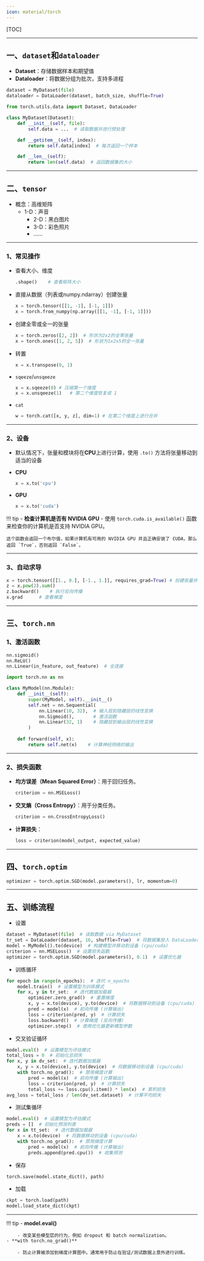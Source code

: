 ```yaml
---
icon: material/torch
---
```



[TOC]

---

## 一、`dataset`和`dataloader`

- **Dataset**：存储数据样本和期望值
- **Dataloader**：将数据分组为批次，支持多进程

```python
dataset = MyDataset(file)
dataloader = DataLoader(dataset, batch_size, shuffle=True)
```

```python
from torch.utils.data import Dataset, DataLoader

class MyDataset(Dataset):
    def __init__(self, file):
        self.data = ...  # 读取数据并进行预处理

    def __getitem__(self, index):
        return self.data[index]  # 每次返回一个样本

    def __len__(self):
        return len(self.data)  # 返回数据集的大小
```

---

## 二、`tensor`

- 概念：高维矩阵
    - 1-D：声音
      - 2-D：黑白图片
      - 3-D：彩色照片
      - ……

---

### 1、常见操作

- 查看大小、维度

    ```python
    .shape()	# 查看矩阵大小
    ```

- 直接从数据（列表或numpy.ndarray）创建张量
    ```python
    x = torch.tensor([[1, -1], [-1, 1]])
    x = torch.from_numpy(np.array([[1, -1], [-1, 1]]))
    ```

- 创建全零或全一的张量
    ```python
    x = torch.zeros([2, 2])  # 形状为2x2的全零张量
    x = torch.ones([1, 2, 5])  # 形状为1x2x5的全一张量
    ```

- 转置

    ```python
    x = x.transpose(0, 1)
    ```

- `sqeeze`/`unsqeeze`

    ```python
    x = x.sqeeze(0)	# 压缩第一个维度
    x = x.unsqeeze(1)	# 第二个维度恢复成 1
    ```

- `cat`

    ```python
    w = torch.cat([x, y, z], dim=1)	# 在第二个维度上进行合并
    ```

---

### 2、设备

- 默认情况下，张量和模块将在**CPU**上进行计算，使用 `.to()` 方法将张量移动到适当的设备

- **CPU**
  
  ```python
  x = x.to('cpu')
  ```
  
- **GPU**
  
  ```python
  x = x.to('cuda')
  ```
  
!!! tip
    - **检查计算机是否有 NVIDIA GPU**
        - 使用 `torch.cuda.is_available()` 函数来检查你的计算机是否支持 NVIDIA GPU。
  
    这个函数会返回一个布尔值，如果计算机有可用的 NVIDIA GPU 并且正确安装了 CUDA，那么返回 `True`，否则返回 `False`。

---

### 3、自动求导

```python
x = torch.tensor([[1., 0.], [-1., 1.]], requires_grad=True)	# 创建张量并设置 requires_grad=True
z = x.pow(2).sum()
z.backward()	# 执行反向传播
x.grad		# 查看梯度
```

---

## 三、`torch.nn`

### 1、激活函数

```python
nn.sigmoid()
nn.ReLU()
nn.Linear(in_feature, out_feature)	# 全连接
```

```python
import torch.nn as nn

class MyModel(nn.Module):
    def __init__(self):
        super(MyModel, self).__init__()
        self.net = nn.Sequential(
            nn.Linear(10, 32),  # 输入层到隐藏层的线性变换
            nn.Sigmoid(),       # 激活函数
            nn.Linear(32, 1)    # 隐藏层到输出层的线性变换
        )
    
    def forward(self, x):
        return self.net(x)    # 计算神经网络的输出
```

---

### 2、损失函数

- **均方误差（Mean Squared Error）**：用于回归任务。

   ```python
   criterion = nn.MSELoss()
   ```

- **交叉熵（Cross Entropy）**：用于分类任务。

   ```python
   criterion = nn.CrossEntropyLoss()
   ```

- **计算损失**：

   ```python
   loss = criterion(model_output, expected_value)
   ```

---

## 四、`torch.optim`

```python
optimizer = torch.optim.SGD(model.parameters(), lr, momentum=0)
```

---

## 五、训练流程

- 设置

```python
dataset = MyDataset(file)  # 读取数据 via MyDataset
tr_set = DataLoader(dataset, 16, shuffle=True)  # 将数据集放入 DataLoader
model = MyModel().to(device)  # 构建模型并移动到设备 (cpu/cuda)
criterion = nn.MSELoss()  # 设置损失函数
optimizer = torch.optim.SGD(model.parameters(), 0.1)  # 设置优化器
```

- 训练循环

```python
for epoch in range(n_epochs):  # 迭代 n_epochs
    model.train()  # 设置模型为训练模式
    for x, y in tr_set:  # 迭代数据加载器
        optimizer.zero_grad()  # 重置梯度
        x, y = x.to(device), y.to(device)  # 将数据移动到设备 (cpu/cuda)
        pred = model(x)  # 前向传播 (计算输出)
        loss = criterion(pred, y)  # 计算损失
        loss.backward()  # 计算梯度 (反向传播)
        optimizer.step()  # 使用优化器更新模型参数
```

- 交叉验证循环

```python
model.eval()  # 设置模型为评估模式
total_loss = 0  # 初始化总损失
for x, y in dv_set:  # 迭代数据加载器
    x, y = x.to(device), y.to(device)  # 将数据移动到设备 (cpu/cuda)
    with torch.no_grad():  # 禁用梯度计算
        pred = model(x)  # 前向传播 (计算输出)
        loss = criterion(pred, y)  # 计算损失
        total_loss += loss.cpu().item() * len(x)  # 累积损失
avg_loss = total_loss / len(dv_set.dataset)  # 计算平均损失
```

- 测试集循环

```python
model.eval()  # 设置模型为评估模式
preds = []  # 初始化预测列表
for x in tt_set:  # 迭代数据加载器
    x = x.to(device)  # 将数据移动到设备 (cpu/cuda)
    with torch.no_grad():  # 禁用梯度计算
        pred = model(x)  # 前向传播 (计算输出)
        preds.append(pred.cpu())  # 收集预测
```

- 保存

```python
torch.save(model.state_dict(), path)
```

- 加载

```python
ckpt = torch.load(path)
model.load_state_dict(ckpt)
```

---

!!! tip
    - **model.eval()**

        - 改变某些模型层的行为，例如 dropout 和 batch normalization。
    - **with torch.no_grad()**

        - 防止计算被添加到梯度计算图中。通常用于防止在验证/测试数据上意外进行训练。

